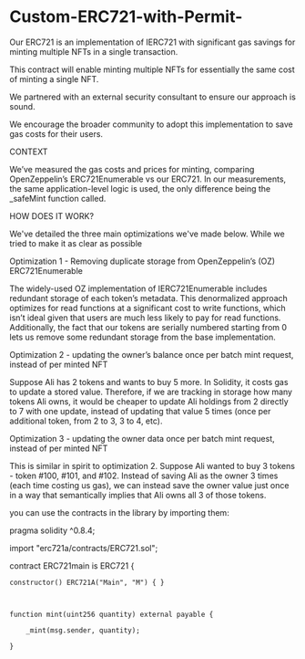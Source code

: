 # Custom-ERC721-with-Permit-
Our ERC721 is an implementation of IERC721 with significant gas savings for minting multiple NFTs in a single transaction. 

This contract will enable minting multiple NFTs for essentially the same cost of minting a single NFT. 

We partnered with an external security consultant to ensure our approach is sound. 

We encourage the broader community to adopt this implementation to save gas costs for their users. 

CONTEXT 

We’ve measured the gas costs and prices for minting, comparing OpenZeppelin’s ERC721Enumerable vs our ERC721. In our measurements, the same application-level logic is used, the only difference being the _safeMint function called. 

 

HOW DOES IT WORK? 

We've detailed the three main optimizations we've made below. While we tried to make it as clear as possible  

 

Optimization 1 - Removing duplicate storage from OpenZeppelin’s (OZ) ERC721Enumerable 

 

The widely-used OZ implementation of IERC721Enumerable includes redundant storage of each token’s metadata. This denormalized approach optimizes for read functions at a significant cost to write functions, which isn’t ideal given that users are much less likely to pay for read functions. Additionally, the fact that our tokens are serially numbered starting from 0 lets us remove some redundant storage from the base implementation. 

 

Optimization 2 - updating the owner’s balance once per batch mint request, instead of per minted NFT 

 

Suppose Ali has 2 tokens and wants to buy 5 more. In Solidity, it costs gas to update a stored value. Therefore, if we are tracking in storage how many tokens Ali owns, it would be cheaper to update Ali holdings from 2 directly to 7 with one update, instead of updating that value 5 times (once per additional token, from 2 to 3, 3 to 4, etc). 

 

Optimization 3 - updating the owner data once per batch mint request, instead of per minted NFT 

 

This is similar in spirit to optimization 2. Suppose Ali wanted to buy 3 tokens - token #100, #101, and #102. Instead of saving Ali as the owner 3 times (each time costing us gas), we can instead save the owner value just once in a way that semantically implies that Ali owns all 3 of those tokens. 

 

you can use the contracts in the library by importing them: 

pragma solidity ^0.8.4; 

import "erc721a/contracts/ERC721.sol"; 

contract ERC721main is ERC721 { 

    constructor() ERC721A("Main", "M") { } 

 

    function mint(uint256 quantity) external payable { 

        _mint(msg.sender, quantity); 

    } 
